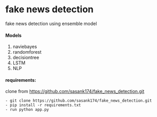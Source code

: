 # fake news detection

fake news detection using ensemble model

#### **Models**

1. naviebayes
2. randomforest
3. decisiontree
4. LSTM
5. NLP



#### **requirements:**
clone from https://github.com/sasank174/fake_news_detection.git
```
- git clone https://github.com/sasank174/fake_news_detection.git
- pip install -r requirements.txt
- run python app.py
```
